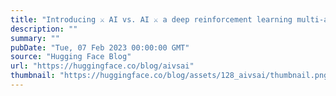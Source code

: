 ```yaml
---
title: "Introducing ⚔️ AI vs. AI ⚔️ a deep reinforcement learning multi-agents competition system"
description: ""
summary: ""
pubDate: "Tue, 07 Feb 2023 00:00:00 GMT"
source: "Hugging Face Blog"
url: "https://huggingface.co/blog/aivsai"
thumbnail: "https://huggingface.co/blog/assets/128_aivsai/thumbnail.png"
---
```


